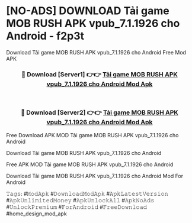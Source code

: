 # [NO-ADS] DOWNLOAD Tải game MOB RUSH APK vpub_7.1.1926 cho Android - f2p3t
Download Tải game MOB RUSH APK vpub_7.1.1926 cho Android Free Mod APK

<div align="center">
<h3>🔴 Download [Server1] 👉👉 <a href="https://apk-comot.site?title=Tải_game_MOB_RUSH_APK_vpub_7.1.1926_cho_Android">Tải game MOB RUSH APK vpub_7.1.1926 cho Android Mod Apk</a></h3><br>

<h3>🔴 Download [Server2] 👉👉 <a href="https://apk-comot.site?title=Tải_game_MOB_RUSH_APK_vpub_7.1.1926_cho_Android">Tải game MOB RUSH APK vpub_7.1.1926 cho Android Mod Apk</a></h3>
</div>


Free Download APK MOD Tải game MOB RUSH APK vpub_7.1.1926 cho Android

Download Tải game MOB RUSH APK vpub_7.1.1926 cho Android 

Free APK MOD Tải game MOB RUSH APK vpub_7.1.1926 cho Android 

Download Tải game MOB RUSH APK vpub_7.1.1926 cho Android Mod For Android

𝚃𝚊𝚐𝚜: #𝙼𝚘𝚍𝙰𝚙𝚔 #𝙳𝚘𝚠𝚗𝚕𝚘𝚊𝚍𝙼𝚘𝚍𝙰𝚙𝚔 #𝙰𝚙𝚔𝙻𝚊𝚝𝚎𝚜𝚝𝚅𝚎𝚛𝚜𝚒𝚘𝚗 #𝙰𝚙𝚔𝚄𝚗𝚕𝚒𝚖𝚒𝚝𝚎𝚍𝙼𝚘𝚗𝚎𝚢 #𝙰𝚙𝚔𝚄𝚗𝚕𝚘𝚌𝚔𝙰𝚕𝚕 #𝙰𝚙𝚔𝙽𝚘𝙰𝚍𝚜 #𝚄𝚗𝚕𝚘𝚌𝚔𝙿𝚛𝚎𝚖𝚒𝚞𝚖 #𝙵𝚘𝚛𝙰𝚗𝚍𝚛𝚘𝚒𝚍 #𝙵𝚛𝚎𝚎𝙳𝚘𝚠𝚗𝚕𝚘𝚊𝚍 #home_design_mod_apk